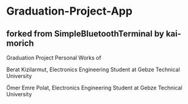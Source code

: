# Graduation-Project-App
## forked from SimpleBluetoothTerminal by kai-morich

Graduation Project Personal Works of

Berat Kizilarmut, Electronics Engineering Student at Gebze Technical University

Ömer Emre Polat, Electronics Engineering Student at Gebze Technical University
